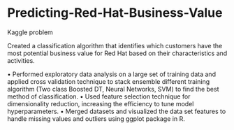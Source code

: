 # Predicting-Red-Hat-Business-Value
Kaggle problem 

Created a classification algorithm that identifies which customers have the most potential business value for Red Hat based on their characteristics and activities.

• Performed exploratory data analysis on a large set of training data and applied cross validation technique to stack ensemble different training algorithm (Two class Boosted DT, Neural Networks, SVM) to find the best method of classification.
• Used feature selection technique for dimensionality reduction, increasing the efficiency to tune model hyperparameters.
• Merged datasets and visualized the data set features to handle missing values and outliers using ggplot package in R.
